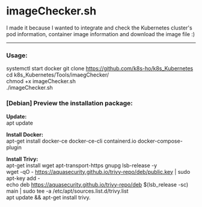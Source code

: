 # imageChecker.sh
  
I made it because I wanted to integrate and check the Kubernetes cluster's pod information, container image information and download the image file :)

---

### Usage: 
systemctl start docker
git clone https://github.com/k8s-ho/k8s_Kubernetes  
cd k8s_Kubernetes/Tools/imaegChecker/   
chmod +x imageChecker.sh  
./imageChecker.sh 

### [Debian] Preview the installation package:   
__Update:__     
apt update   

__Install Docker:__      
apt-get install docker-ce docker-ce-cli containerd.io docker-compose-plugin   

__Install Trivy:__   
apt-get install wget apt-transport-https gnupg lsb-release -y    
wget -qO - https://aquasecurity.github.io/trivy-repo/deb/public.key | sudo apt-key add -     
echo deb https://aquasecurity.github.io/trivy-repo/deb $(lsb_release -sc) main | sudo tee -a /etc/apt/sources.list.d/trivy.list    
apt update && apt-get install trivy. 
